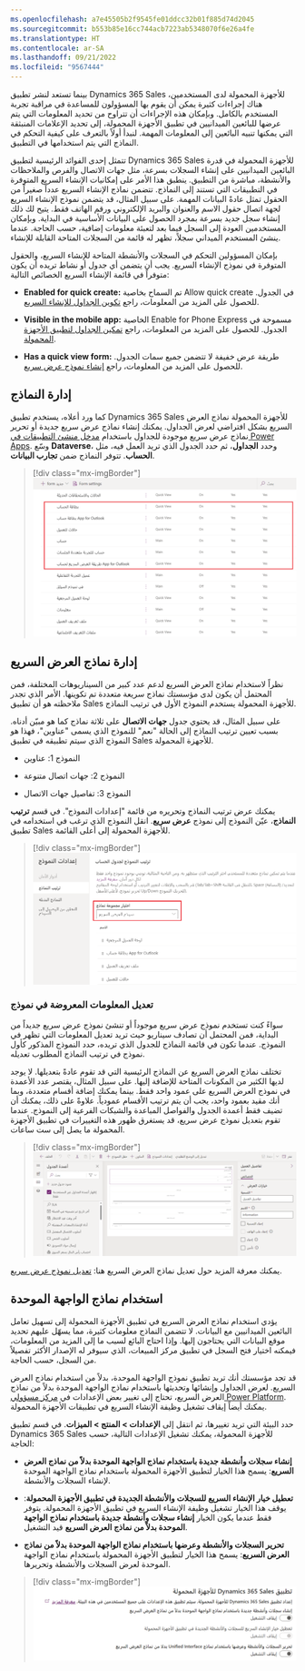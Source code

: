 ```yaml
---
ms.openlocfilehash: a7e45505b2f9545fe01ddcc32b01f885d74d2045
ms.sourcegitcommit: b553b85e16cc744acb7223ab5348070f6e26a4fe
ms.translationtype: HT
ms.contentlocale: ar-SA
ms.lasthandoff: 09/21/2022
ms.locfileid: "9567444"
---
```

بينما تستعد لنشر تطبيق Dynamics 365 Sales للأجهزة المحمولة لدى المستخدمين، هناك إجراءات كثيرة يمكن أن يقوم بها المسؤولون للمساعدة في مراقبة تجربة المستخدم بالكامل. وبإمكان هذه الإجراءات أن تتراوح من تحديد المعلومات التي يتم عرضها للبائعين الميدانيين في تطبيق الأجهزة المحمولة، إلى تحديد الإعلامات المنبثقة التي يمكنها تنبيه البائعين إلى المعلومات المهمة. لنبدأ أولاً بالتعرف على كيفية التحكم في النماذج التي يتم استخدامها في التطبيق.

تتمثل إحدى الفوائد الرئيسية لتطبيق Dynamics 365 Sales للأجهزة المحمولة في قدرة البائعين الميدانيين على إنشاء السجلات بسرعة، مثل جهات الاتصال والفرص والملاحظات والأنشطة، مباشرة من التطبيق. ينطبق هذا الأمر على إمكانيات الإنشاء السريع المتوفرة في التطبيقات التي تستند إلى النماذج. تتضمن نماذج الإنشاء السريع عدداً صغيراً من الحقول تمثل عادةً البيانات المهمة. على سبيل المثال، قد يتضمن نموذج الإنشاء السريع لجهة اتصال حقول الاسم والعنوان والبريد الإلكتروني ورقم الهاتف فقط. يتيح لك ذلك إنشاء سجل جديد بسرعة بمجرد الحصول على البيانات الأساسية في البداية. وبإمكان المستخدمين العودة إلى السجل فيما بعد لتعبئة معلومات إضافية، حسب الحاجة. عندما ينشئ المستخدم الميداني سجلاً، تظهر له قائمة من السجلات المتاحة القابلة للإنشاء.

بإمكان المسؤولين التحكم في السجلات والأنشطة المتاحة للإنشاء السريع، والحقول المتوفرة في نموذج الإنشاء السريع. يجب أن يتضمن أي جدول أو نشاط تريده أن يكون متوفراً في قائمة الإنشاء السريع الخصائص التالية:

-   **Enabled for quick create:** تم السماح بخاصية Allow quick create في الجدول. للحصول على المزيد من المعلومات، راجع [تكوين الجداول للإنشاء السريع](/dynamics365/sales/sales-mobile/configure-quick-create/?azure-portal=true).

-   **Visible in the mobile app:** الخاصية Enable for Phone Express مسموحة في الجدول. للحصول على المزيد من المعلومات، راجع [تمكين الجداول لتطبيق الأجهزة المحمولة‬](/dynamics365/mobile-app/set-up-dynamics-365-for-phones-and-dynamics-365-for-tablets?azure-portal=true#enable-entities-for-the-mobile-app).

-   **Has a quick view form:** طريقة عرض خفيفة لا تتضمن جميع سمات الجدول. للحصول على المزيد من المعلومات، راجع [إنشاء نموذج عرض سريع](/powerapps/maker/model-driven-apps/create-edit-quick-view-forms/?azure-portal=true).

## <a name="manage-forms"></a>إدارة النماذج

كما ورد أعلاه، يستخدم تطبيق Dynamics 365 Sales للأجهزة المحمولة نماذج العرض السريع بشكل افتراضي لعرض الجداول. يمكنك إنشاء نماذج عرض سريع جديدة أو تحرير نماذج عرض سريع موجودة للجداول باستخدام [مدخل منشئ التطبيقات في Power Apps](https://make.powerapps.com/?azure-portal=true). وسّع **Dataverse**، وحدد **الجداول**، ثم حدد الجدول الذي تريد العمل فيه، مثل **الحساب**. تتوفر النماذج ضمن **تجارب البيانات**.

> [!div class="mx-imgBorder"]
> [![لقطة شاشة لطريقة عرض تحتوي على جميع نماذج العرض السريع.](../media/quick-view-forms.png)](../media/quick-view-forms.png#lightbox)

## <a name="manage-quick-view-forms"></a>إدارة نماذج العرض السريع

نظراً لاستخدام نماذج العرض السريع لدعم عدد كبير من السيناريوهات المختلفة، فمن المحتمل أن يكون لدى مؤسستك نماذج سريعة متعددة تم تكوينها. الأمر الذي تجدر ملاحظته هو أن تطبيق Sales للأجهزة المحمولة يستخدم النموذج الأول في ترتيب النماذج.

على سبيل المثال، قد يحتوي جدول **جهات الاتصال** على ثلاثة نماذج كما هو مبيّن أدناه. بسبب تعيين ترتيب النماذج إلى الحالة "نعم" للنموذج الذي يسمى "عناوين"، فهذا هو النموذج الذي سيتم تطبيقه في تطبيق Sales للأجهزة المحمولة.

- النموذج 1: عناوين

- النموذج 2: جهات اتصال متنوعة

- النموذج 3: تفاصيل جهات الاتصال

يمكنك عرض ترتيب النماذج وتحريره من قائمة "إعدادات النموذج". في قسم **ترتيب النماذج‬**، عيّن النموذج إلى نموذج **عرض سريع**. انقل النموذج الذي ترغب في استخدامه في تطبيق Sales للأجهزة المحمولة إلى أعلى القائمة.

> [!div class="mx-imgBorder"]
> [![لقطة شاشة لترتيب النماذج المعين من الإعدادات.](../media/form-set.png)](../media/form-set.png#lightbox)

### <a name="modify-what-displays-on-a-form"></a>تعديل المعلومات المعروضة في نموذج

سواءً كنت تستخدم نموذج عرض سريع موجوداً أو تنشئ نموذج عرض سريع جديداً من البداية، فمن المحتمل أن تصادف سيناريو حيث تريد تعديل المعلومات التي تظهر في النموذج. عندما تكون في قائمة النماذج للجدول الذي تريده، حدد النموذج المذكور كأول نموذج في ترتيب النماذج المطلوب تعديله.

تختلف نماذج العرض السريع عن النماذج الرئيسية التي قد تقوم عادةً بتعديلها. لا يوجد لديها الكثير من المكونات المتاحة للإضافة إليها. على سبيل المثال، يقتصر عدد الأعمدة في نموذج العرض السريع على عمود واحد فقط. بينما يمكنك إضافة أقسام متعددة، وبما أنك مقيد بعمود واحد، يجب أن يتم ترتيب الأقسام عمودياً. علاوةً على ذلك، يمكنك أن تضيف فقط أعمدة الجدول والفواصل المباعدة والشبكات الفرعية إلى النموذج. عندما تقوم بتعديل نموذج عرض سريع، قد يستغرق ظهور هذه التغييرات في تطبيق الأجهزة المحمولة ما يصل إلى ست ساعات.

> [!div class="mx-imgBorder"]
> [![لقطة شاشة لمحرر النماذج المستخدم لتحرير نموذج العرض السريع.](../media/edit-quick-view-form.png)](../media/edit-quick-view-form.png#lightbox)

يمكنك معرفة المزيد حول تعديل نماذج العرض السريع هنا: [تعديل نموذج عرض سريع](/powerapps/maker/model-driven-apps/create-edit-quick-view-forms/?azure-portal=true).

## <a name="use-unified-interface-forms"></a>استخدام نماذج الواجهة الموحدة

يؤدي استخدام نماذج العرض السريع في تطبيق الأجهزة المحمولة إلى تسهيل تعامل البائعين الميدانيين مع البيانات. لا تتضمن النماذج معلومات كثيرة، مما يسهّل عليهم تحديد موقع البيانات التي يحتاجون إليها. وإذا احتاج البائع لسبب ما إلى المزيد من المعلومات، فيمكنه اختيار فتح السجل في تطبيق مركز المبيعات، الذي سيوفر له الإصدار الأكثر تفصيلاً من السجل، حسب الحاجة.

قد تجد مؤسستك أنك تريد تطبيق نموذج الواجهة الموحدة، بدلاً من استخدام نماذج العرض السريع. لعرض الجداول وإنشائها وتحديثها باستخدام نماذج الواجهة الموحدة بدلاً من نماذج العرض السريع، تحتاج إلى تغيير بعض الإعدادات في [مركز مسؤولي Power Platform](https://admin.powerplatform.microsoft.com/?azure-portal=true). يمكنك أيضاً إيقاف تشغيل وظيفة الإنشاء السريع في تطبيقات الأجهزة المحمولة.

حدد البيئة التي تريد تغييرها، ثم انتقل إلى **الإعدادات > المنتج > الميزات**. في قسم تطبيق Dynamics 365 Sales للأجهزة المحمولة، يمكنك تشغيل الإعدادات التالية، حسب الحاجة:

-   **إنشاء سجلات وأنشطة جديدة باستخدام نماذج الواجهة الموحدة بدلاً من نماذج العرض السريع‬**: يسمح هذا الخيار لتطبيق الأجهزة المحمولة باستخدام نماذج الواجهة الموحدة لإنشاء السجلات والأنشطة.

-   **تعطيل خيار الإنشاء السريع للسجلات والأنشطة الجديدة في تطبيق الأجهزة المحمولة**: يوقف هذا الخيار تشغيل وظيفة الإنشاء السريع في تطبيق الأجهزة المحمولة. يتوفر فقط عندما يكون الخيار **إنشاء سجلات وأنشطة جديدة باستخدام نماذج الواجهة الموحدة بدلاً من نماذج العرض السريع‬** قيد التشغيل.

-   **تحرير السجلات والأنشطة وعرضها باستخدام نماذج الواجهة الموحدة بدلاً من نماذج العرض السريع‬‬**: يسمح هذا الخيار لتطبيق الأجهزة المحمولة باستخدام نماذج الواجهة الموحدة لعرض السجلات والأنشطة وتحريرها.

> [!div class="mx-imgBorder"]
> [![لقطة شاشة لإعداد إجراءات تطبيق Sales للأجهزة المحمولة.](../media/form-actions.png)](../media/form-actions.png#lightbox)
